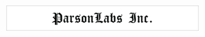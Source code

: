 <img src="https://github.com/ParsonLabs/.github/blob/main/images/ParsonLabs-Inc-Banner.png?raw=true" />
